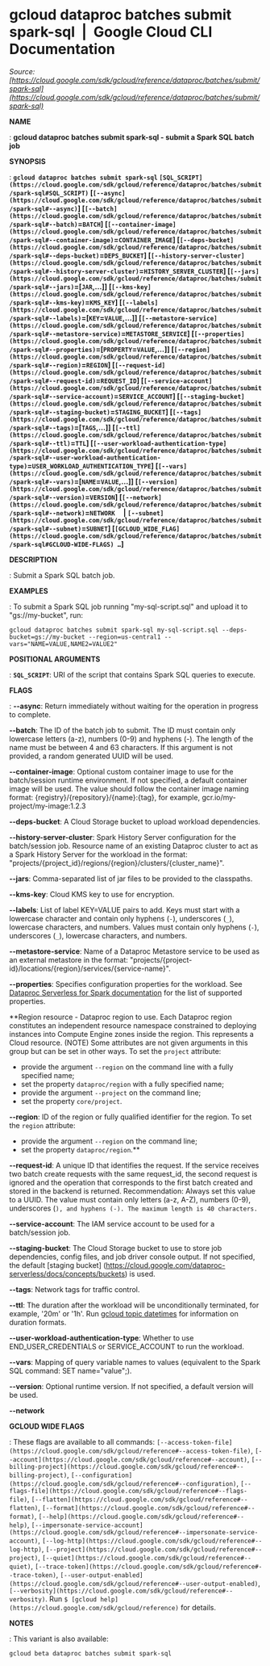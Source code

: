 # gcloud dataproc batches submit spark-sql  |  Google Cloud CLI Documentation

*Source: [https://cloud.google.com/sdk/gcloud/reference/dataproc/batches/submit/spark-sql](https://cloud.google.com/sdk/gcloud/reference/dataproc/batches/submit/spark-sql)*

**NAME**

: **gcloud dataproc batches submit spark-sql - submit a Spark SQL batch job**

**SYNOPSIS**

: **`gcloud dataproc batches submit spark-sql` `[SQL_SCRIPT](https://cloud.google.com/sdk/gcloud/reference/dataproc/batches/submit/spark-sql#SQL_SCRIPT)` [`[--async](https://cloud.google.com/sdk/gcloud/reference/dataproc/batches/submit/spark-sql#--async)`] [`[--batch](https://cloud.google.com/sdk/gcloud/reference/dataproc/batches/submit/spark-sql#--batch)`=`BATCH`] [`[--container-image](https://cloud.google.com/sdk/gcloud/reference/dataproc/batches/submit/spark-sql#--container-image)`=`CONTAINER_IMAGE`] [`[--deps-bucket](https://cloud.google.com/sdk/gcloud/reference/dataproc/batches/submit/spark-sql#--deps-bucket)`=`DEPS_BUCKET`] [`[--history-server-cluster](https://cloud.google.com/sdk/gcloud/reference/dataproc/batches/submit/spark-sql#--history-server-cluster)`=`HISTORY_SERVER_CLUSTER`] [`[--jars](https://cloud.google.com/sdk/gcloud/reference/dataproc/batches/submit/spark-sql#--jars)`=[`JAR`,…]] [`[--kms-key](https://cloud.google.com/sdk/gcloud/reference/dataproc/batches/submit/spark-sql#--kms-key)`=`KMS_KEY`] [`[--labels](https://cloud.google.com/sdk/gcloud/reference/dataproc/batches/submit/spark-sql#--labels)`=[`KEY`=`VALUE`,…]] [`[--metastore-service](https://cloud.google.com/sdk/gcloud/reference/dataproc/batches/submit/spark-sql#--metastore-service)`=`METASTORE_SERVICE`] [`[--properties](https://cloud.google.com/sdk/gcloud/reference/dataproc/batches/submit/spark-sql#--properties)`=[`PROPERTY`=`VALUE`,…]] [`[--region](https://cloud.google.com/sdk/gcloud/reference/dataproc/batches/submit/spark-sql#--region)`=`REGION`] [`[--request-id](https://cloud.google.com/sdk/gcloud/reference/dataproc/batches/submit/spark-sql#--request-id)`=`REQUEST_ID`] [`[--service-account](https://cloud.google.com/sdk/gcloud/reference/dataproc/batches/submit/spark-sql#--service-account)`=`SERVICE_ACCOUNT`] [`[--staging-bucket](https://cloud.google.com/sdk/gcloud/reference/dataproc/batches/submit/spark-sql#--staging-bucket)`=`STAGING_BUCKET`] [`[--tags](https://cloud.google.com/sdk/gcloud/reference/dataproc/batches/submit/spark-sql#--tags)`=[`TAGS`,…]] [`[--ttl](https://cloud.google.com/sdk/gcloud/reference/dataproc/batches/submit/spark-sql#--ttl)`=`TTL`] [`[--user-workload-authentication-type](https://cloud.google.com/sdk/gcloud/reference/dataproc/batches/submit/spark-sql#--user-workload-authentication-type)`=`USER_WORKLOAD_AUTHENTICATION_TYPE`] [`[--vars](https://cloud.google.com/sdk/gcloud/reference/dataproc/batches/submit/spark-sql#--vars)`=[`NAME`=`VALUE`,…]] [`[--version](https://cloud.google.com/sdk/gcloud/reference/dataproc/batches/submit/spark-sql#--version)`=`VERSION`] [`[--network](https://cloud.google.com/sdk/gcloud/reference/dataproc/batches/submit/spark-sql#--network)`=`NETWORK`     | `[--subnet](https://cloud.google.com/sdk/gcloud/reference/dataproc/batches/submit/spark-sql#--subnet)`=`SUBNET`] [`[GCLOUD_WIDE_FLAG](https://cloud.google.com/sdk/gcloud/reference/dataproc/batches/submit/spark-sql#GCLOUD-WIDE-FLAGS) …`]**

**DESCRIPTION**

: Submit a Spark SQL batch job.

**EXAMPLES**

: To submit a Spark SQL job running "my-sql-script.sql" and upload it to
"gs://my-bucket", run:

```
gcloud dataproc batches submit spark-sql my-sql-script.sql --deps-bucket=gs://my-bucket --region=us-central1 --vars="NAME=VALUE,NAME2=VALUE2"
```

**POSITIONAL ARGUMENTS**

: **`SQL_SCRIPT`**:
URI of the script that contains Spark SQL queries to execute.

**FLAGS**

: **--async**:
Return immediately without waiting for the operation in progress to complete.

**--batch**:
The ID of the batch job to submit. The ID must contain only lowercase letters
(a-z), numbers (0-9) and hyphens (-). The length of the name must be between 4
and 63 characters. If this argument is not provided, a random generated UUID
will be used.

**--container-image**:
Optional custom container image to use for the batch/session runtime
environment. If not specified, a default container image will be used. The value
should follow the container image naming format:
{registry}/{repository}/{name}:{tag}, for example,
gcr.io/my-project/my-image:1.2.3

**--deps-bucket**:
A Cloud Storage bucket to upload workload dependencies.

**--history-server-cluster**:
Spark History Server configuration for the batch/session job. Resource name of
an existing Dataproc cluster to act as a Spark History Server for the workload
in the format: "projects/{project_id}/regions/{region}/clusters/{cluster_name}".

**--jars**:
Comma-separated list of jar files to be provided to the classpaths.

**--kms-key**:
Cloud KMS key to use for encryption.

**--labels**:
List of label KEY=VALUE pairs to add.
Keys must start with a lowercase character and contain only hyphens
(`-`), underscores (`_`), lowercase characters, and
numbers. Values must contain only hyphens (`-`), underscores
(`_`), lowercase characters, and numbers.

**--metastore-service**:
Name of a Dataproc Metastore service to be used as an external metastore in the
format: "projects/{project-id}/locations/{region}/services/{service-name}".

**--properties**:
Specifies configuration properties for the workload. See [Dataproc
Serverless for Spark documentation](https://cloud.google.com/dataproc-serverless/docs/concepts/properties) for the list of supported properties.

**Region resource - Dataproc region to use. Each Dataproc region constitutes an
independent resource namespace constrained to deploying instances into Compute
Engine zones inside the region. This represents a Cloud resource. (NOTE) Some
attributes are not given arguments in this group but can be set in other ways.
To set the `project` attribute:

- provide the argument `--region` on the command line with a fully
specified name;
- set the property `dataproc/region` with a fully specified name;
- provide the argument `--project` on the command line;
- set the property `core/project`.

**--region**:
ID of the region or fully qualified identifier for the region.
To set the `region` attribute:

- provide the argument `--region` on the command line;
- set the property `dataproc/region`.**

**--request-id**:
A unique ID that identifies the request. If the service receives two batch
create requests with the same request_id, the second request is ignored and the
operation that corresponds to the first batch created and stored in the backend
is returned. Recommendation: Always set this value to a UUID. The value must
contain only letters (a-z, A-Z), numbers (0-9), underscores (`), and
hyphens (-). The maximum length is 40 characters.`

**--service-account**:
The IAM service account to be used for a batch/session job.

**--staging-bucket**:
The Cloud Storage bucket to use to store job dependencies, config files, and job
driver console output. If not specified, the default [staging bucket]
(https://cloud.google.com/dataproc-serverless/docs/concepts/buckets) is used.

**--tags**:
Network tags for traffic control.

**--ttl**:
The duration after the workload will be unconditionally terminated, for example,
'20m' or '1h'. Run [gcloud
topic datetimes](https://cloud.google.com/sdk/gcloud/reference/topic/datetimes) for information on duration formats.

**--user-workload-authentication-type**:
Whether to use END_USER_CREDENTIALS or SERVICE_ACCOUNT to run the workload.

**--vars**:
Mapping of query variable names to values (equivalent to the Spark SQL command:
SET name="value";).

**--version**:
Optional runtime version. If not specified, a default version will be used.

**--network**

**GCLOUD WIDE FLAGS**

: These flags are available to all commands: `[--access-token-file](https://cloud.google.com/sdk/gcloud/reference#--access-token-file)`,
`[--account](https://cloud.google.com/sdk/gcloud/reference#--account)`, `[--billing-project](https://cloud.google.com/sdk/gcloud/reference#--billing-project)`,
`[--configuration](https://cloud.google.com/sdk/gcloud/reference#--configuration)`,
`[--flags-file](https://cloud.google.com/sdk/gcloud/reference#--flags-file)`,
`[--flatten](https://cloud.google.com/sdk/gcloud/reference#--flatten)`, `[--format](https://cloud.google.com/sdk/gcloud/reference#--format)`, `[--help](https://cloud.google.com/sdk/gcloud/reference#--help)`, `[--impersonate-service-account](https://cloud.google.com/sdk/gcloud/reference#--impersonate-service-account)`,
`[--log-http](https://cloud.google.com/sdk/gcloud/reference#--log-http)`,
`[--project](https://cloud.google.com/sdk/gcloud/reference#--project)`, `[--quiet](https://cloud.google.com/sdk/gcloud/reference#--quiet)`, `[--trace-token](https://cloud.google.com/sdk/gcloud/reference#--trace-token)`, `[--user-output-enabled](https://cloud.google.com/sdk/gcloud/reference#--user-output-enabled)`,
`[--verbosity](https://cloud.google.com/sdk/gcloud/reference#--verbosity)`.
Run `$ [gcloud help](https://cloud.google.com/sdk/gcloud/reference)` for details.

**NOTES**

: This variant is also available:

```
gcloud beta dataproc batches submit spark-sql
```